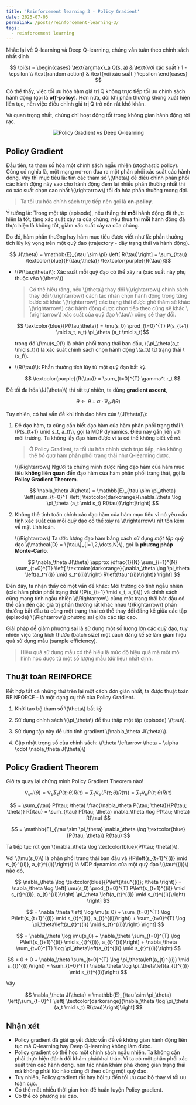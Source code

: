 ```yaml
---
title: 'Reinforcement learning 3 - Policy Gradient'
date: 2025-07-05
permalink: /posts/reinforcement-learning-3/
tags:
  - reinforcement learning
---
```


Nhắc lại về Q-learning và Deep Q-learning, chúng vẫn tuân theo chính sách nhất định

  $$
  \pi(s) = 
  \begin{cases} 
  \text{argmax}_a Q(s, a) & \text{với xác suất } 1 - \epsilon \\
  \text{random action} & \text{với xác suất } \epsilon 
  \end{cases}
  $$

Có thể thấy, việc tối ưu hóa hàm giá trị Q không trực tiếp tối ưu chính sách hành động (gọi là **off-policy**). Hơn nữa, đôi khi phần thưởng không xuất hiện liên tục, nên việc điều chỉnh giá trị Q trở nên rất khó khăn.

Và quan trọng nhất, chúng chỉ hoạt động tốt trong không gian hành động rời rạc.

<p align="center">
  <img src="https://pylessons.com/media/Tutorials/Reinforcement-learning-tutorial/Beyond-DQN/PG_vs_DQN.png" alt="Policy Gradient vs Deep Q-learning">
</p>

## Policy Gradient

Đầu tiên, ta tham số hóa một chính sách ngẫu nhiên (stochastic policy). Cũng có nghĩa là, một mạng nơ-ron đưa ra một phân phối xác suất các hành động. Vậy thì mục tiêu là: tìm các tham số \\(\theta\\) để điều chỉnh phân phối các hành động này sao cho hành động đem lại nhiều phần thưởng nhất thì có xác suất chọn cao nhất \\(\rightarrow\\) tối đa hóa phần thưởng mong đợi. 

> Ta tối ưu hóa chính sách trực tiếp nên gọi là **on-policy**.

Ý tưởng là: Trong một tập (episode), nếu thắng thì **mỗi** hành động đã thực hiện là tốt, tăng xác suất xảy ra của chúng; nếu thua thì **mỗi** hành động đã thực hiện là không tốt, giảm xác suất xảy ra của chúng.

Do đó, hàm phần thưởng hay hàm mục tiêu được viết như là: phần thưởng tích lũy kỳ vọng trên một quỹ đạo (trajectory - dãy trạng thái và hành động).

$$ J(\theta) = \mathbb{E}_{\tau \sim \pi} \left[ R(\tau)\right] = \sum_{\tau} \textcolor{blue}{P(\tau;\theta)} \textcolor{purple}{R(\tau)}$$ 

- \\(P(\tau;\theta)\\): Xác suất mỗi quỹ đạo có thể xảy ra (xác suất này phụ thuộc vào \\(\theta\\))
	
    > Có thể hiểu rằng, nếu \\(\theta\\) thay đổi \\(\rightarrow\\) chính sách thay đổi \\(\rightarrow\\) cách tác nhân chọn hành động trong từng bước sẽ khác \\(\rightarrow\\) các trạng thái được ghé thăm sẽ khác \\(\rightarrow\\) các hành động được chọn tiếp theo cũng sẽ khác \\(\rightarrow\\) xác suất của quỹ đạo \\(\tau\\) cũng sẽ thay đổi.

	$$ \textcolor{blue}{P(\tau;\theta)} = \mu(s_0) \prod_{t=0}^{T} P(s_{t+1} \mid s_t, a_t) \pi_\theta (a_t \mid s_t)$$
    
    trong đó \\(\mu(s_0)\\) là phân phối trạng thái ban đầu, \\(\pi_\theta(a_t \mid s_t)\\) là xác suất chính sách chọn hành động \\(a_t\\) từ trạng thái \\(s_t\\).

- \\(R(\tau)\\): Phần thưởng tích lũy từ một quỹ đạo bất kỳ.

	$$ \textcolor{purple}{R(\tau)} = \sum_{t=0}^{T} \gamma^t r_t $$

Để tối đa hóa \\(J(\theta)\\) thì rất tự nhiên, ta dùng **gradient ascent**,

$$ \theta \leftarrow \theta + \alpha \cdot \nabla_\theta J(\theta)$$

Tuy nhiên, có hai vấn đề khi tính đạo hàm của \\(J(\theta)\\):

1. Để đạo hàm, ta cũng cần biết đạo hàm của hàm phân phối trạng thái \\(P(s_{t+1} \mid s_t, a_t)\\), gọi là MDP dynamics. Điều này gắn liền với môi trường. Ta không lấy đạo hàm được vì ta có thể không biết về nó.

	> Ở Policy Gradient, ta tối ưu hóa chính sách trực tiếp, nên không thể *bỏ qua* hàm phân phối trạng thái như Q-learning được.

    \\(\Rightarrow\\) Người ta chứng minh được rằng đạo hàm của hàm mục tiêu **không liên quan** đến đạo hàm của hàm phân phối trạng thái, gọi là **Policy Gradient Theorem**. 

	$$ \nabla_\theta J(\theta) = \mathbb{E}_{\tau \sim \pi_\theta} \left[\sum_{t=0}^T \left[ \textcolor{darkorange}{\nabla_\theta \log  \pi_\theta (a_t \mid s_t) R(\tau)}\right]\right] $$ 
    
2. Không thể tính toán chính xác đạo hàm của hàm mục tiêu vì nó yêu cầu tính xác suất của mỗi quỹ đạo có thể xảy ra \\(\rightarrow\\) rất tốn kém về mặt tính toán. 
	
    \\(\Rightarrow\\) Ta ước lượng đạo hàm bằng cách sử dụng *một tập* quỹ đạo \\(\mathcal{D} = \\{\tau\\}_{i=1,2,\dots,N}\\), gọi là **phương pháp Monte-Carlo**.
    
    $$ \nabla_\theta J(\theta) \approx \dfrac{1}{N} \sum_{i=1}^{N} \sum_{t=0}^{T} \left[ \textcolor{darkorange}{\nabla_\theta \log  \pi_\theta \left(a_t^{(i)} \mid s_t^{(i)}\right) R\left(\tau^{(i)}\right)} \right] $$

Đến đây, ta nhận thấy có một vấn đề khác: Môi trường có tính ngẫu nhiên (các hàm phân phối trạng thái \\(P(s_{t+1} \mid s_t, a_t)\\)) và chính sách cũng mang tính ngẫu nhiên \\(\Rightarrow\\) cùng một trạng thái bắt đầu có thể dẫn đến các giá trị phần thưởng rất khác nhau \\(\Rightarrow\\) phần thưởng bắt đầu từ cùng một trạng thái có thể thay đổi đáng kể giữa các tập (episode) \\(\Rightarrow\\) phương sai giữa các tập cao. 

Giải pháp để giảm phương sai là sử dụng một số lượng lớn các quỹ đạo, tuy nhiên việc tăng kích thước (batch size) một cách đáng kể sẽ làm giảm hiệu quả sử dụng mẫu (sample efficiency).

> Hiệu quả sử dụng mẫu có thể hiểu là mức độ hiệu quả mà một mô hình học được từ một số lượng mẫu (dữ liệu) nhất định.

## Thuật toán REINFORCE

Kết hợp tất cả những thứ trên lại một cách đơn giản nhất, ta được thuật toán REINFORCE - là một dạng cụ thể của Policy Gradient. 

1. Khởi tạo bộ tham số \\(\theta\\) bất kỳ

2. Sử dụng chính sách \\(\pi_\theta\\) để thu thập một tập (episode) \\(\tau\\).

2. Sử dụng tập này để ước tính gradient \\(\nabla_\theta J(\theta)\\).

3. Cập nhật trọng số của chính sách: \\(\theta \leftarrow \theta + \alpha \cdot \nabla_\theta J(\theta)\\)

## Policy Gradient Theorem

Giờ ta quay lại chứng minh Policy Gradient Theorem nào!

$$\nabla_\theta J(\theta) = \nabla_\theta \sum_{\tau}P(\tau;\theta)R(\tau) = \sum_{\tau} \nabla_\theta \left(P(\tau;\theta)R(\tau)\right) = \sum_{\tau} \nabla_\theta P(\tau;\theta) R(\tau) $$ 

$$ = \sum_{\tau} P(\tau; \theta) \frac{\nabla_\theta P(\tau; \theta)}{P(\tau; \theta)} R(\tau) = \sum_{\tau} P(\tau; \theta) \nabla_\theta \log P(\tau; \theta) R(\tau) $$

$$ = \mathbb{E}_{\tau \sim \pi_\theta} \nabla_\theta \log \textcolor{blue}{P(\tau; \theta)} R(\tau) $$

Ta tiếp tục rút gọn \\(\nabla_\theta \log \textcolor{blue}{P(\tau; \theta)}\\). 

Với \\(\mu(s_0)\\) là phân phối trạng thái ban đầu và \\(P\left(s_{t+1}^{(i)} \mid s_{t}^{(i)}, a_{t}^{(i)}\right)\\) là MDP dynamics của một quỹ đạo \\(\tau^{(i)}\\) nào đó,

$$
\nabla_\theta \log \textcolor{blue}{P\left(\tau^{(i)}; \theta \right)} = \nabla_\theta \log \left[ \mu(s_0) \prod_{t=0}^{T} P\left(s_{t+1}^{(i)} \mid s_{t}^{(i)}, a_{t}^{(i)}\right) \pi_\theta \left(a_{t}^{(i)} \mid s_{t}^{(i)}\right) \right]
$$

$$
= \nabla_\theta \left[ \log \mu(s_0) + \sum_{t=0}^{T} \log P\left(s_{t+1}^{(i)} \mid s_{t}^{(i)}, a_{t}^{(i)}\right) + \sum_{t=0}^{T} \log \pi_\theta\left(a_{t}^{(i)} \mid s_{t}^{(i)}\right) \right]
$$

$$ = \nabla_\theta \log \mu(s_0) + \nabla_\theta \sum_{t=0}^{T} \log P\left(s_{t+1}^{(i)} \mid s_{t}^{(i)}, a_{t}^{(i)}\right) + \nabla_\theta \sum_{t=0}^{T} \log \pi_\theta\left(a_{t}^{(i)} \mid s_{t}^{(i)}\right)
$$

$$
= 0 + 0 + \nabla_\theta \sum_{t=0}^{T} \log \pi_\theta\left(a_{t}^{(i)} \mid s_{t}^{(i)}\right)
= \sum_{t=0}^{T} \nabla_\theta \log \pi_\theta\left(a_{t}^{(i)} \mid s_{t}^{(i)}\right)
$$

Vậy 

$$ \nabla_\theta J(\theta) = \mathbb{E}_{\tau \sim \pi_\theta} \left[\sum_{t=0}^T \left[ \textcolor{darkorange}{\nabla_\theta \log  \pi_\theta (a_t \mid s_t) R(\tau)}\right]\right] $$ 


## Nhận xét 

- Policy gradient đã giải quyết được vấn đề về không gian hành động liên tục mà Q-learning hay Deep Q-learning không làm được.
- Policy gradient có thể học một chính sách ngẫu nhiên. Ta không cần phải thực hiện đánh đổi khám phá/khai thác. Vì ta có một phân phối xác suất trên các hành động, nên tác nhân khám phá không gian trạng thái mà không phải lúc nào cũng đi theo cùng một quỹ đạo.
- Tuy nhiên, Policy gradient rất hay hội tụ đến tối ưu cục bộ thay vì tối ưu toàn cục.
- Có thể mất nhiều thời gian hơn để huấn luyện Policy gradient.
- Có thể có phương sai cao. 


